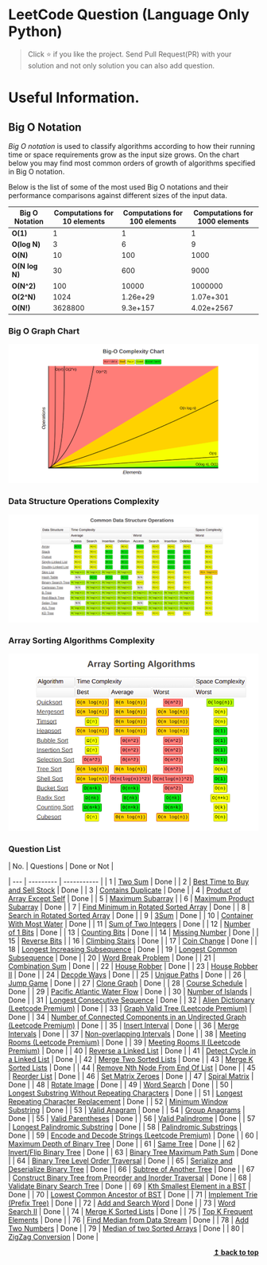 # LeetCode Question (Language Only Python)

> Click :star: if you like the project. Send Pull Request(PR) with your solution and not only solution you can also add question.

# Useful Information.

## Big O Notation

_Big O notation_ is used to classify algorithms according to how their running time or space requirements grow as the input size grows.
On the chart below you may find most common orders of growth of algorithms specified in Big O notation.

Below is the list of some of the most used Big O notations and their performance comparisons against different sizes of the input data.

| Big O Notation | Computations for 10 elements | Computations for 100 elements | Computations for 1000 elements |
| -------------- | ---------------------------- | ----------------------------- | ------------------------------ |
| **O(1)**       | 1                            | 1                             | 1                              |
| **O(log N)**   | 3                            | 6                             | 9                              |
| **O(N)**       | 10                           | 100                           | 1000                           |
| **O(N log N)** | 30                           | 600                           | 9000                           |
| **O(N^2)**     | 100                          | 10000                         | 1000000                        |
| **O(2^N)**     | 1024                         | 1.26e+29                      | 1.07e+301                      |
| **O(N!)**      | 3628800                      | 9.3e+157                      | 4.02e+2567                     |

### Big O Graph Chart

![Screenshots](./assets/graph.png)

### Data Structure Operations Complexity

![Screenshots](./assets/commonDataStructure.png)

### Array Sorting Algorithms Complexity

![Screenshots](./assets/sorting.png)

### Question List

| No. | Questions | Done or Not |

| --- | --------- | ----------- |
| 1 | [Two Sum](https://github.com/rahulpandey70/LeetCode-Questions/blob/master/Array/TwoSum.py) | Done |
| 2 | [Best Time to Buy and Sell Stock](https://github.com/rahulpandey70/LeetCode-Questions/blob/master/Array/StockBuySell.py) | Done |
| 3 | [Contains Duplicate](https://github.com/rahulpandey70/LeetCode-Questions/blob/master/Array/ContainsDuplicate.py) | Done |
| 4 | [Product of Array Except Self](https://github.com/rahulpandey70/LeetCode-Questions/blob/master/Array/Productofarrayexceptself.py) | Done |
| 5 | [Maximum Subarray](https://github.com/rahulpandey70/LeetCode-Questions/blob/master/Array/MaximumSubarray.py) |
| 6 | [Maximum Product Subarray](https://github.com/rahulpandey70/LeetCode-Questions/blob/master/Array/MaximumProductSubarray.py) | Done |
| 7 | [Find Minimum in Rotated Sorted Array](https://github.com/rahulpandey70/LeetCode-Questions/blob/master/Array/FindMinimuminRotatedSortedArray.py) | Done |
| 8 | [Search in Rotated Sorted Array](https://github.com/rahulpandey70/LeetCode-Questions/blob/master/Array/SearchinRotatedSortedArray.py) | Done |
| 9 | [3Sum](https://github.com/rahulpandey70/LeetCode-Questions/blob/master/Array/3Sum.py) | Done |
| 10 | [Container With Most Water](https://github.com/rahulpandey70/LeetCode-Questions/blob/master/Array/ContainerWithMostWater.py) | Done |
| 11 | [Sum of Two Integers](https://github.com/rahulpandey70/LeetCode-Questions/blob/master/Solution's/SumoftwoIntegers.py) | Done |
| 12 | [Number of 1 Bits](https://github.com/rahulpandey70/LeetCode-Questions/blob/master/Solution's/Numberof1Bits.py) | Done |
| 13 | [Counting Bits](https://github.com/rahulpandey70/LeetCode-Questions/blob/master/Solution's/CountingBits.py) | Done |
| 14 | [Missing Number](https://github.com/rahulpandey70/LeetCode-Questions/blob/master/Solution's/MissingNumber.py) | Done |
| 15 | [Reverse Bits]() |
| 16 | [Climbing Stairs](https://github.com/rahulpandey70/LeetCode-Questions/blob/master/Solution's/ClimbingStairs.py) | Done |
| 17 | [Coin Change]() | Done |
| 18 | [Longest Increasing Subsequence]() | Done |
| 19 | [Longest Common Subsequence]() | Done |
| 20 | [Word Break Problem]() | Done |
| 21 | [Combination Sum]() | Done |
| 22 | [House Robber]() | Done |
| 23 | [House Robber II]() | Done |
| 24 | [Decode Ways]() | Done |
| 25 | [Unique Paths]() | Done |
| 26 | [Jump Game]() | Done |
| 27 | [Clone Graph]() | Done |
| 28 | [Course Schedule]() | Done |
| 29 | [Pacific Atlantic Water Flow]() | Done |
| 30 | [Number of Islands]() | Done |
| 31 | [Longest Consecutive Sequence]() | Done |
| 32 | [Alien Dictionary (Leetcode Premium)]() | Done |
| 33 | [Graph Valid Tree (Leetcode Premium)]() | Done |
| 34 | [Number of Connected Components in an Undirected Graph (Leetcode Premium)]() | Done |
| 35 | [Insert Interval]() | Done |
| 36 | [Merge Intervals]() | Done |
| 37 | [Non-overlapping Intervals]() | Done |
| 38 | [Meeting Rooms (Leetcode Premium)]() | Done |
| 39 | [Meeting Rooms II (Leetcode Premium)]() | Done |
| 40 | [Reverse a Linked List]() | Done |
| 41 | [Detect Cycle in a Linked List]() | Done |
| 42 | [Merge Two Sorted Lists]() | Done |
| 43 | [Merge K Sorted Lists]() | Done |
| 44 | [Remove Nth Node From End Of List]() | Done |
| 45 | [Reorder List]() | Done |
| 46 | [Set Matrix Zeroes]() | Done |
| 47 | [Spiral Matrix]() | Done |
| 48 | [Rotate Image]() | Done |
| 49 | [Word Search]() | Done |
| 50 | [Longest Substring Without Repeating Characters]() | Done |
| 51 | [Longest Repeating Character Replacement]() | Done |
| 52 | [Minimum Window Substring]() | Done |
| 53 | [Valid Anagram]() | Done |
| 54 | [Group Anagrams]() | Done |
| 55 | [Valid Parentheses]() | Done |
| 56 | [Valid Palindrome]() | Done |
| 57 | [Longest Palindromic Substring]() | Done |
| 58 | [Palindromic Substrings]() | Done |
| 59 | [Encode and Decode Strings (Leetcode Premium)]() | Done |
| 60 | [Maximum Depth of Binary Tree]() | Done |
| 61 | [Same Tree]() | Done |
| 62 | [Invert/Flip Binary Tree]() | Done |
| 63 | [Binary Tree Maximum Path Sum]() | Done |
| 64 | [Binary Tree Level Order Traversal]() | Done |
| 65 | [Serialize and Deserialize Binary Tree]() | Done |
| 66 | [Subtree of Another Tree]() | Done |
| 67 | [Construct Binary Tree from Preorder and Inorder Traversal]() | Done |
| 68 | [Validate Binary Search Tree]() | Done |
| 69 | [Kth Smallest Element in a BST]() | Done |
| 70 | [Lowest Common Ancestor of BST]() | Done |
| 71 | [Implement Trie (Prefix Tree)]() | Done |
| 72 | [Add and Search Word]() | Done |
| 73 | [Word Search II]() | Done |
| 74 | [Merge K Sorted Lists]() | Done |
| 75 | [Top K Frequent Elements]() | Done |
| 76 | [Find Median from Data Stream]() | Done |
| 78 | [Add Two Numbers]() | Done |
| 79 | [Median of two Sorted Arrays]() | Done |
| 80 | [ZigZag Conversion]() | Done |

<div align="right">
    <b><a href="#">↥ back to top</a></b>
</div>
